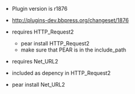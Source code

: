  * Plugin version is r1876
 * http://plugins-dev.bbpress.org/changeset/1876

 * requires HTTP_Request2
   * pear install HTTP_Request2
   * make sure that PEAR is in the include_path
   
  * requires Net_URL2
   * included as depency in HTTP_Request2
   * pear install Net_URL2
